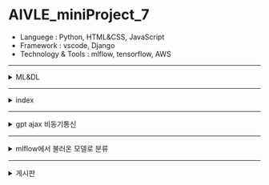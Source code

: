 # AIVLE_miniProject_7
- Languege : Python, HTML&CSS, JavaScript
- Framework : vscode, Django
- Technology & Tools : mlflow, tensorflow, AWS

---

<details>
    <summary>ML&DL</summary>
  
<img src="https://github.com/6eom9eun/AIVLE_miniProject_7/assets/104510730/109ad392-9a51-4726-9f17-4d745abfb322" width="800" height="400"/>

</details>

---
<details>
    <summary>index</summary>
  
![KakaoTalk_20231207_171725968](https://github.com/6eom9eun/AIVLE_miniProject_7/assets/104510730/22785714-8827-4840-9858-59639897557f)

</details>

---

<details>
    <summary>gpt ajax 비동기통신</summary>
  
![KakaoTalk_20231207_171725968_01](https://github.com/6eom9eun/AIVLE_miniProject_7/assets/104510730/97d63f9b-ef1c-40c8-9b6b-7bc0a1e63d9b)

</details>

---

<details>
    <summary>mlflow에서 불러온 모델로 분류</summary>
  
![KakaoTalk_20231207_171725968_02](https://github.com/6eom9eun/AIVLE_miniProject_7/assets/104510730/b15ba10b-dcbf-4fba-a77b-647163de2e28)

</details>


---

<details>
    <summary>게시판</summary>
  
![KakaoTalk_20231207_171725968_03](https://github.com/6eom9eun/AIVLE_miniProject_7/assets/104510730/32d13fbd-2966-411d-b6ab-48c543b92bec)

</details>




